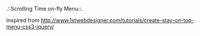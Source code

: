 .::Scrolling Time on-fly Menu::.

Inspired from http://www.1stwebdesigner.com/tutorials/create-stay-on-top-menu-css3-jquery/
